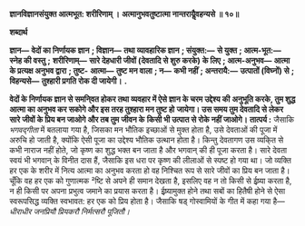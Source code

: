 **ज्ञानविज्ञानसंयुक्त आत्मभूत: शरीरिणाम् ।** **अत्मानुभवतुष्टात्मा नान्तरायैॢवहन्यसे ॥ १०॥** 

**शब्दार्थ** 

**ज्ञान—** **वेदों का निर्णायक ज्ञान** **; विज्ञान—** **तथा व्यावहारिक ज्ञान** **; संयुक्त:—** **से युक्त** **; आत्म-भूत:—** **स्नेह की वस्तु** **;** **शरीरिणाम्—** **सारे देहधारी जीवों (देवतादि से शुरु करके) के लिए** **; आत्म-अनुभव—** **आत्मा के प्रत्यक्ष अनुभव द्वारा** **; तुष्ट-** **आत्मा—** **तुष्ट मन वाला** **; न—** **कभी नहीं** **; अन्तरायै:—** **उत्पातों (विघ्नों) से** **; विहन्यसे—** **तुश्हारी प्रगति रोक दी जायेगी।** **.** 

**वेदों के निर्णायक ज्ञान से समनि्वत होकर तथा व्यवहार में ऐसे ज्ञान के चरम उद्देश्य की** **अनुभूति करके, तुम शुद्ध आत्मा का अनुभव कर सकोगे और इस तरह तुश्हारा मन तुष्ट हो** **जायेगा। उस समय तुम देवतादि से लेकर सारे जीवों के प्रिय बन जाओगे और तब तुम जीवन के** **किसी भी उत्पात से रोके नहीं जाओगे।** **तात्पर्य :** जैसाकि *भगवद्गीता* में बतलाया गया है, जिसका मन भौतिक इच्छाओं से मुक्त होता है, उसे देवताओं की पूजा में अरुचि हो जाती है, क्योंकि ऐसी पूजा का उद्देश्य भौतिक उत्थान होता है। किन्तु देवतागण उस व्यकि्त से कभी नाराज नहीं होते, जो कृष्ण का शुद्ध भक्त बन जाता है और भगवान् की ही पूजा करता है। सारे देवता स्वयं भी भगवान् के विनीत दास हैं, जैसाकि इस धरा पर कृष्ण की लीलाओं से स्पष्ट हो गया था। जो व्यक्ति हर एक के शरीर में नित्य आत्मा का अनुभव करता हो वह निश्चित रूप से सारे जीवों का प्रिय बन जाता है। चूँकि वह हर एक को गुणात्मक ²ष्टि से अपने ही समान देखता है, इसलिए वह न तो किसी से ईष्र्या करता है, न ही किसी पर अपना प्रभुत्व जमाने का प्रयास करता है। ईष्र्यामुक्त होने तथा सबों का हितैषी होने से ऐसा स्वरूपसिद्ध व्यक्ति स्वभावत: हर एक को प्रिय होता है। जैसाकि षड् गोस्वामियों के गीत में कहा गया है— *धीराधीर जनप्रियौ प्रियकरौ* *निर्मत्सरौ पूजितौ।*   